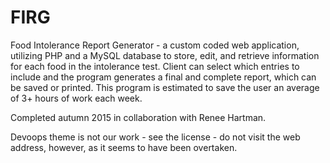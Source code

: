 # FIRG
Food Intolerance Report Generator - a custom coded web application, utilizing PHP and a MySQL database to store, edit, and retrieve information for each food in the intolerance test.
Client can select which entries to include and the program generates a final and complete report, which can be saved or printed.
This program is estimated to save the user an average of 3+ hours of work each week.

Completed autumn 2015 in collaboration with Renee Hartman.

Devoops theme is not our work - see the license - do not visit the web address, however, as it seems to have been overtaken.
